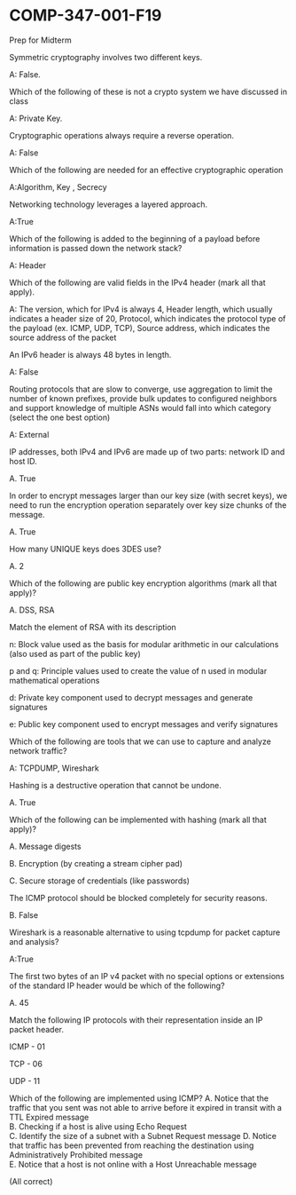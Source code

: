 # COMP-347-001-F19

Prep for Midterm

Symmetric cryptography involves two different keys.

A: False.

Which of the following of these is not a crypto system we have discussed in class

A: Private Key.

Cryptographic operations always require a reverse operation.

A: False

Which of the following are needed for an effective cryptographic operation

A:Algorithm, Key , Secrecy

Networking technology leverages a layered approach.

A:True

Which of the following is added to the beginning of a payload before information is passed down the network stack?

A: Header

Which of the following are valid fields in the IPv4 header (mark all that apply).

A: The version, which for IPv4 is always 4, Header length, which usually indicates a header size of 20, Protocol, which indicates the protocol type of the payload (ex. ICMP, UDP, TCP), Source address, which indicates the source address of the packet

An IPv6 header is always 48 bytes in length.

A: False

Routing protocols that are slow to converge, use aggregation to limit the number of known prefixes, provide bulk updates to configured neighbors and support knowledge of multiple ASNs would fall into which category (select the one best option)

A: External

IP addresses, both IPv4 and IPv6 are made up of two parts: network ID and host ID.

A. True

In order to encrypt messages larger than our key size (with secret keys), we need to run the encryption operation separately over key size chunks of the message.

A. True

How many UNIQUE keys does 3DES use?
  
  A. 2

Which of the following are public key encryption algorithms (mark all that apply)?

A. DSS, RSA		

Match the element of RSA with its description

n: Block value used as the basis for modular arithmetic in our calculations (also used as part of the public key)

p and q: Principle values used to create the value of n used in modular mathematical operations

d: Private key component used to decrypt messages and generate signatures

e: Public key component used to encrypt messages and verify signatures

Which of the following are tools that we can use to capture and analyze network traffic?

A: TCPDUMP, Wireshark	

Hashing is a destructive operation that cannot be undone.

A. True

Which of the following can be implemented with hashing (mark all that apply)?
 
 A. Message digests	
 
 B. Encryption (by creating a stream cipher pad)	

C. Secure storage of credentials (like passwords)	

The ICMP protocol should be blocked completely for security reasons.

B. False

Wireshark is a reasonable alternative to using tcpdump for packet capture and analysis?

A:True

The first two bytes of an IP v4 packet with no special options or extensions of the standard IP header would be which of the following?

A. 45

Match the following IP protocols with their representation inside an IP packet header.

ICMP - 01

TCP - 06

UDP - 11

Which of the following are implemented using ICMP?
 A. Notice that the traffic that you sent was not able to arrive before it expired in transit with a TTL Expired message	
 B. Checking if a host is alive using Echo Request	
 C. Identify the size of a subnet with a Subnet Request message	
 D. Notice that traffic has been prevented from reaching the destination using Administratively Prohibited message	
 E. Notice that a host is not online with a Host Unreachable message
 
 (All correct)





